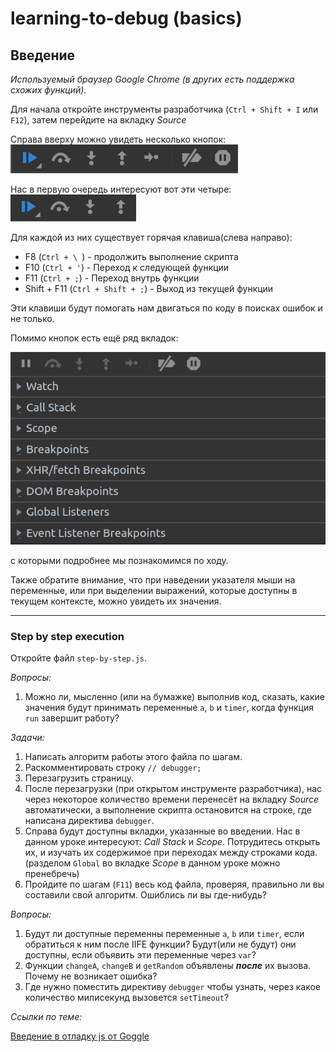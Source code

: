 # learning-to-debug (basics)

## Введение

*Используемый браузер Google Chrome (в других есть поддержка схожих функций).*

Для начала откройте инструменты разработчика (`Ctrl + Shift + I` или `F12`),
затем перейдите на вкладку *Source*

Справа вверху можно увидеть несколько кнопок: ![how-to-step](./img/how-to-step.png)

Нас в первую очередь интересуют вот эти четыре: ![needed-buttons](./img/how-to-step-needed.png)

Для каждой из них существует горячая клавиша(слева направо): 
* F8 (`Ctrl + \ `) - продолжить выполнение скрипта
* F10 (`Ctrl + '`) - Переход к следующей функции
* F11 (`Ctrl + ;`) - Переход внутрь функции
* Shift + F11 (`Ctrl + Shift + ;`) - Выход из текущей функции

Эти клавиши будут помогать нам двигаться по коду в поисках ошибок и не только.

Помимо кнопок есть ещё ряд вкладок: 

![tabs](./img/tabs.png#1)

с которыми подробнее мы познакомимся по ходу.

Также обратите внимание, что при наведении указателя мыши на 
переменные, или при выделении выражений, которые доступны 
в текущем контексте, можно увидеть их значения.

---

### Step by step execution

Откройте файл `step-by-step.js`.

*Вопросы:*
1. Можно ли, мысленно (или на бумажке) выполнив код, сказать, 
какие значения будут принимать переменные `a`, `b` и `timer`, 
когда функция `run` завершит работу?

*Задачи:*
1. Написать алгоритм работы этого файла по шагам.
2. Раскомментировать строку `// debugger;`
3. Перезагрузить страницу.
4. После перезагрузки (при открытом инструменте разработчика),
нас через некоторое количество времени перенесёт на вкладку *Source*
автоматически, а выполнение скрипта остановится на строке, где
написана директива `debugger`.
5. Справа будут доступны вкладки, указанные во введении.
Нас в данном уроке интересуют: *Call Stack* и *Scope*. 
Потрудитесь открыть их, и изучать их содержимое при переходах между
строками кода. 
(разделом `Global` во вкладке *Scope* в данном уроке можно пренебречь)
6. Пройдите по шагам (`F11`) весь код файла, проверяя, 
правильно ли вы составили свой алгоритм. Ошиблись ли вы где-нибудь?

*Вопросы:*
1. Будут ли доступные переменны переменные `a`, `b` или `timer`, 
если обратиться к ним после IIFE функции?
Будут(или не будут) они доступны, если объявить эти переменные через `var`?
2. Функции `changeA`, `changeB` и `getRandom` объявлены *__после__*
их вызова. Почему не возникает ошибка?
3. Где нужно поместить директиву `debugger` чтобы узнать, через
какое количество милисекунд вызовется `setTimeout`?

*Ссылки по теме:*

[Введение в отладку js от Goggle](https://developers.google.com/web/tools/chrome-devtools/javascript/)